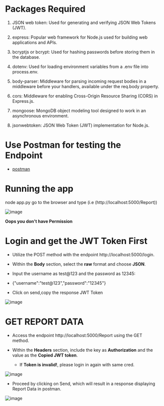 # Packages Required

1. JSON web token: Used for generating and verifying JSON Web Tokens (JWT).

2. express: Popular web framework for Node.js used for building web applications and APIs.

3. bcryptjs or bcrypt: Used for hashing passwords before storing them in the database.

4. dotenv: Used for loading environment variables from a .env file into process.env.

5. body-parser: Middleware for parsing incoming request bodies in a middleware before your handlers, available under the req.body property.

6. cors: Middleware for enabling Cross-Origin Resource Sharing (CORS) in Express.js.

7. mongoose: MongoDB object modeling tool designed to work in an asynchronous environment.

8. jsonwebtoken: JSON Web Token (JWT) implementation for Node.js.

# Use Postman for testing the Endpoint

  - [postman](https://web.postman.co/workspace/My-Workspace~89b7c15c-0c0b-4db3-8836-4454373cf629/request/create?requestId=7d39237e-5df3-4533-8f74-57e389f21211) 

# Running the app

node app.py
go to the browser and type (i.e (http://localhost:5000/Report))

![image](https://github.com/PiyushChaukade/Meroku_project/assets/93372962/902891a7-b1f3-42eb-ae45-794e52adc405)

**Oops you don't have Permission**

#  Login and get the JWT Token First

  - Utilize the POST method with the endpoint http://localhost:5000/login.

  - Within the <b>Body</b> section, select the <b>raw</b> format and choose <b>JSON</b>.

  - Input the username as test@123 and the password as 12345:

  - {"username":"test@123","password":"12345"}

  - Click on send,copy the response JWT Token

   ![image](https://github.com/PiyushChaukade/Meroku_project/assets/93372962/9a530d1a-16ae-404b-899b-f18d1a665e95)

# GET REPORT DATA

  - Access the endpoint http://localhost:5000/Report using the GET method.

  - Within the <b>Headers</b> section, include the key as <b>Authorization</b> and the value as the <b>Copied JWT token</b>.
    - If <b>Token is invalid!</b>, please login in again with same cred.

   ![image](https://github.com/PiyushChaukade/Meroku_project/assets/93372962/7c190b97-1b04-4f09-8573-3c3dfb85e324)


  - Proceed by clicking on Send, which will result in a response displaying Report Data in postman.

   ![image](https://github.com/PiyushChaukade/Meroku_project/assets/93372962/1ff8f092-5d71-4203-bd85-79e7cdf06c12)


